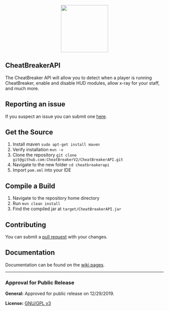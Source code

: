 
<p align="center">
    <img src="https://user-images.githubusercontent.com/3434520/59546542-3a1a4a80-8ee4-11e9-8e40-ca8832664aef.jpg" width="150" height="150"/>
</p>

## CheatBreakerAPI

The CheatBreaker API will allow you to detect when a player is running CheatBreaker, enable and disable HUD modules, allow x-ray for your staff, and much more.

## Reporting an issue

If you suspect an issue you can submit one [here](https://github.com/CheatBreakerRemastered/cheatbreakerapi/issues).

## Get the Source

1. Install maven `sudo apt-get install maven`
2. Verify installation `mvn -v`
3. Clone the repository `git clone git@github.com:CheatBreakerV2/CheatBreakerAPI.git`
4. Navigate to the new folder `cd cheatbreakerapi`
5. Import `pom.xml` into your IDE

## Compile a Build

1. Navigate to the repository home directory
2. Run `mvn clean install`
3. Find the compiled jar at `target/CheatBreakerAPI.jar`

## Contributing

You can submit a [pull request](https://github.com/CheatBreakerRemastered/CheatBreakerAPI/pulls) with your changes.

## Documentation

Documentation can be found on the [wiki pages](https://github.com/CheatBreakerRemastered/cheatbreakerapi/wiki).

---

### Approval for Public Release

**General:** Approved for public release on 12/29/2019.


**License:** [GNU/GPL v3](https://github.com/CheatBreakerRemastered/CheatBreakerAPI/blob/master/LICENSE)
